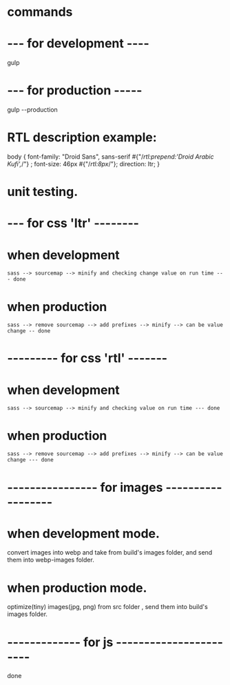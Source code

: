 

 # commands
 # --- for development ----
 gulp

 # --- for production -----
 gulp --production


 # RTL description example:
 body {
    font-family: "Droid Sans", sans-serif #{"/*rtl:prepend:'Droid Arabic Kufi',*/"} ;
    font-size: 46px #{"/*rtl:8px*/"};
    direction: ltr;
}



# unit testing.
 
 # --- for css 'ltr' --------

 # when development
    sass --> sourcemap --> minify and checking change value on run time --- done
 # when production
    sass --> remove sourcemap --> add prefixes --> minify --> can be value change -- done

 # --------- for css 'rtl' -------

 # when development
    sass --> sourcemap --> minify and checking value on run time --- done
 # when production
    sass --> remove sourcemap --> add prefixes --> minify --> can be value change --- done


 # ---------------- for images  ------------------
 # when development mode.
  convert images into webp and take from build's images folder, and send them into webp-images folder.

 # when production mode.
   optimize(tiny) images(jpg, png) from src folder , send them into build's images folder. 

 # ------------- for js -----------------------
 done

 







   


   


   






 








 

  

